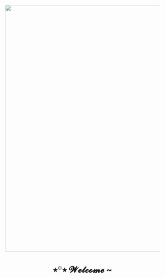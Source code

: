 <div align="center">
  <img width ="800px" src="https://pa1.narvii.com/6862/3ebc972701e1e47e463a89b54f4fc0cde451a0acr1-492-270_hq.gif">
  <h1>⭒꙳⭒ 𝓦𝓮𝓵𝓬𝓸𝓶𝓮 ~</h1>
  </div>

